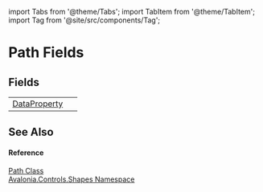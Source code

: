 import Tabs from '@theme/Tabs'; 
import TabItem from '@theme/TabItem'; 
import Tag from '@site/src/components/Tag'; 

# Path Fields




## Fields
<table>
<tr>
<td><a href="F_Avalonia_Controls_Shapes_Path_DataProperty">DataProperty</a></td>
<td> </td>
</tr>
</table>

## See Also


#### Reference
<a href="T_Avalonia_Controls_Shapes_Path">Path Class</a>  
<a href="N_Avalonia_Controls_Shapes">Avalonia.Controls.Shapes Namespace</a>  
